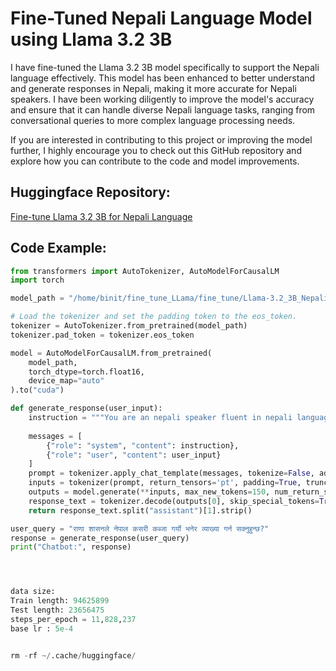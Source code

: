 # Fine-Tuned Nepali Language Model using Llama 3.2 3B

I have fine-tuned the Llama 3.2 3B model specifically to support the Nepali language effectively. This model has been enhanced to better understand and generate responses in Nepali, making it more accurate for Nepali speakers. I have been working diligently to improve the model's accuracy and ensure that it can handle diverse Nepali language tasks, ranging from conversational queries to more complex language processing needs.

If you are interested in contributing to this project or improving the model further, I highly encourage you to check out this GitHub repository and explore how you can contribute to the code and model improvements.

## Huggingface Repository:
[Fine-tune Llama 3.2 3B for Nepali Language](https://huggingface.co/MrBinit/Llama-3.2_3B_Nepali_language)

## Code Example:

```python
from transformers import AutoTokenizer, AutoModelForCausalLM
import torch

model_path = "/home/binit/fine_tune_LLama/fine_tune/Llama-3.2_3B_Nepali_language"

# Load the tokenizer and set the padding token to the eos_token.
tokenizer = AutoTokenizer.from_pretrained(model_path)
tokenizer.pad_token = tokenizer.eos_token

model = AutoModelForCausalLM.from_pretrained(
    model_path,
    torch_dtype=torch.float16,
    device_map="auto"
).to("cuda")

def generate_response(user_input):
    instruction = """You are an nepali speaker fluent in nepali language. """
    
    messages = [
        {"role": "system", "content": instruction},
        {"role": "user", "content": user_input}
    ]
    prompt = tokenizer.apply_chat_template(messages, tokenize=False, add_generation_prompt=True)
    inputs = tokenizer(prompt, return_tensors='pt', padding=True, truncation=True).to("cuda")
    outputs = model.generate(**inputs, max_new_tokens=150, num_return_sequences=1)
    response_text = tokenizer.decode(outputs[0], skip_special_tokens=True)
    return response_text.split("assistant")[1].strip()

user_query = "राणा शासनले नेपाल कसरी कब्जा गर्यो भनेर व्याख्या गर्न सक्नुहुन्छ?"
response = generate_response(user_query)
print("Chatbot:", response)




data size: 
Train length: 94625899
Test length: 23656475
steps_per_epoch = 11,828,237
base lr : 5e-4


rm -rf ~/.cache/huggingface/